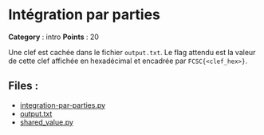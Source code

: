 # Intégration par parties

**Category** : intro
**Points** : 20

Une clef est cachée dans le fichier `output.txt`.
Le flag attendu est la valeur de cette clef affichée en hexadécimal et encadrée par `FCSC{<clef_hex>}`.


## Files : 
 - [integration-par-parties.py](./integration-par-parties.py)
 - [output.txt](./output.txt)
 - [shared_value.py](./shared_value.py)


